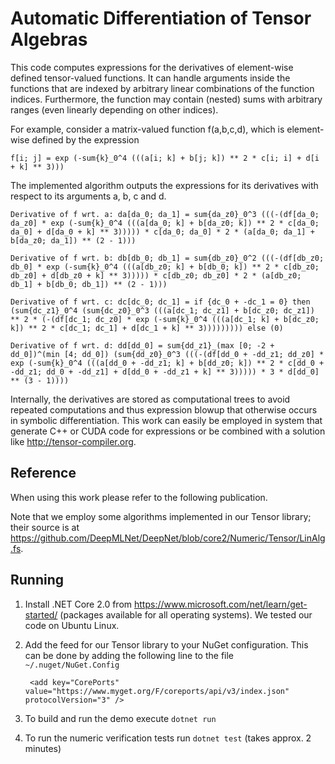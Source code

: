 Automatic Differentiation of Tensor Algebras
============================================

This code computes expressions for the derivatives of element-wise defined tensor-valued functions.
It can handle arguments inside the functions that are indexed by arbitrary linear combinations of the function indices.
Furthermore, the function may contain (nested) sums with arbitrary ranges (even linearly depending on other indices).

For example, consider a matrix-valued function f(a,b,c,d), which is element-wise defined by the expression

    f[i; j] = exp (-sum{k}_0^4 (((a[i; k] + b[j; k]) ** 2 * c[i; i] + d[i + k] ** 3)))

The implemented algorithm outputs the expressions for its derivatives with respect to its arguments a, b, c and d.

    Derivative of f wrt. a: da[da_0; da_1] = sum{da_z0}_0^3 (((-(df[da_0; da_z0] * exp (-sum{k}_0^4 (((a[da_0; k] + b[da_z0; k]) ** 2 * c[da_0; da_0] + d[da_0 + k] ** 3))))) * c[da_0; da_0] * 2 * (a[da_0; da_1] + b[da_z0; da_1]) ** (2 - 1)))

    Derivative of f wrt. b: db[db_0; db_1] = sum{db_z0}_0^2 (((-(df[db_z0; db_0] * exp (-sum{k}_0^4 (((a[db_z0; k] + b[db_0; k]) ** 2 * c[db_z0; db_z0] + d[db_z0 + k] ** 3))))) * c[db_z0; db_z0] * 2 * (a[db_z0; db_1] + b[db_0; db_1]) ** (2 - 1)))

    Derivative of f wrt. c: dc[dc_0; dc_1] = if {dc_0 + -dc_1 = 0} then (sum{dc_z1}_0^4 (sum{dc_z0}_0^3 (((a[dc_1; dc_z1] + b[dc_z0; dc_z1]) ** 2 * (-(df[dc_1; dc_z0] * exp (-sum{k}_0^4 (((a[dc_1; k] + b[dc_z0; k]) ** 2 * c[dc_1; dc_1] + d[dc_1 + k] ** 3))))))))) else (0)

    Derivative of f wrt. d: dd[dd_0] = sum{dd_z1}_(max [0; -2 + dd_0])^(min [4; dd_0]) (sum{dd_z0}_0^3 (((-(df[dd_0 + -dd_z1; dd_z0] * exp (-sum{k}_0^4 (((a[dd_0 + -dd_z1; k] + b[dd_z0; k]) ** 2 * c[dd_0 + -dd_z1; dd_0 + -dd_z1] + d[dd_0 + -dd_z1 + k] ** 3))))) * 3 * d[dd_0] ** (3 - 1))))

Internally, the derivatives are stored as computational trees to avoid repeated computations and thus expression blowup that otherwise occurs in symbolic differentiation.
This work can easily be employed in system that generate C++ or CUDA code for expressions or be combined with a solution like http://tensor-compiler.org.

Reference
---------
When using this work please refer to the following publication.
   

Note that we employ some algorithms implemented in our Tensor library; their source is at https://github.com/DeepMLNet/DeepNet/blob/core2/Numeric/Tensor/LinAlg.fs.


Running
-------
1. Install .NET Core 2.0 from https://www.microsoft.com/net/learn/get-started/ (packages available for all operating systems).
We tested our code on Ubuntu Linux.

2. Add the feed for our Tensor library to your NuGet configuration. 
This can be done by adding the following line to the file `~/.nuget/NuGet.Config`
        
        <add key="CorePorts" value="https://www.myget.org/F/coreports/api/v3/index.json" protocolVersion="3" /> 

3. To build and run the demo execute `dotnet run`

4. To run the numeric verification tests run `dotnet test` (takes approx. 2 minutes)


